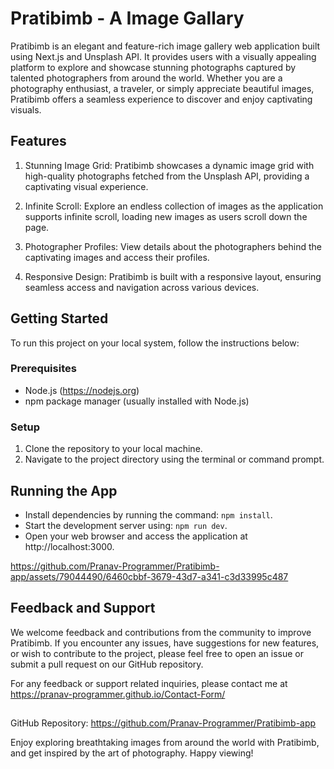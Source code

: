 
# Pratibimb - A Image Gallary

Pratibimb is an elegant and feature-rich image gallery web application built using Next.js and Unsplash API. It provides users with a visually appealing platform to explore and showcase stunning photographs captured by talented photographers from around the world. Whether you are a photography enthusiast, a traveler, or simply appreciate beautiful images, Pratibimb offers a seamless experience to discover and enjoy captivating visuals.

## Features

1. Stunning Image Grid:
   Pratibimb showcases a dynamic image grid with high-quality photographs fetched from the Unsplash API, providing a captivating visual experience.

2. Infinite Scroll:
   Explore an endless collection of images as the application supports infinite scroll, loading new images as users scroll down the page.

3. Photographer Profiles:
   View details about the photographers behind the captivating images and access their profiles.

4. Responsive Design:
   Pratibimb is built with a responsive layout, ensuring seamless access and navigation across various devices.

## Getting Started

To run this project on your local system, follow the instructions below:

### Prerequisites

- Node.js (https://nodejs.org)
- npm package manager (usually installed with Node.js)

### Setup

1. Clone the repository to your local machine.
2. Navigate to the project directory using the terminal or command prompt.
## Running the App

- Install dependencies by running the command: `npm install`.
- Start the development server using: `npm run dev`.
- Open your web browser and access the application at http://localhost:3000.


https://github.com/Pranav-Programmer/Pratibimb-app/assets/79044490/6460cbbf-3679-43d7-a341-c3d33995c487


  
## Feedback and Support

We welcome feedback and contributions from the community to improve Pratibimb. If you encounter any issues, have suggestions for new features, or wish to contribute to the project, please feel free to open an issue or submit a pull request on our GitHub repository.

For any feedback or support related inquiries, please contact me at https://pranav-programmer.github.io/Contact-Form/


## 

GitHub Repository: https://github.com/Pranav-Programmer/Pratibimb-app

Enjoy exploring breathtaking images from around the world with Pratibimb, and get inspired by the art of photography. Happy viewing!

